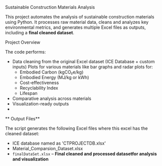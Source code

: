 Sustainable Construction Materials Analysis 

This project automates the analysis of sustainable construction materials using Python. It processes raw material data, cleans and analyzes key environmental metrics, and generates multiple Excel files as outputs, including a **final cleaned dataset**.

 Project Overview

The code performs:
- Data cleaning from the original Excel dataset (ICE Database + custom inputs)
Plots for various materials like bar graphs and radar plots for:
  - Embodied Carbon (kgCO₂e/kg)
  - Embodied Energy (MJ/kg or kWh)
  - Cost-effectiveness
  - Recyclability Index
  - Lifespan
- Comparative analysis across materials
- Visualization-ready outputs
- 
** Output Files**

The script generates the following Excel files where this excel has the cleaned dataset:
- ICE database named as 'CTPROJECTDB.xlsx'
- Material_Comparsion_Dataset.xlsx
- `finalDataSet.xlsx` – **Final cleaned and processed datasetfor analysis and visualization**

